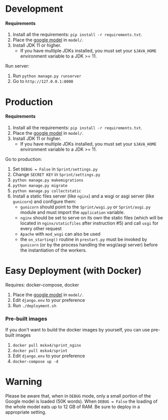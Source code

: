 # Development
#### Requirements
1. Install all the requirements: `pip install -r requirements.txt`.
2. Place the [google model](https://drive.google.com/file/d/0B7XkCwpI5KDYNlNUTTlSS21pQmM/edit) in `model/`.
3. Install JDK 11 or higher.
    * If you have multiple JDKs installed, you must set your `$JAVA_HOME` environment variable to a JDK >= 11.


Run server:
1. Run `python manage.py runserver`
2. Go to `http://127.0.0.1:8000`

# Production
#### Requirements
1. Install all the requirements: `pip install -r requirements.txt`.
2. Place the [google model](https://drive.google.com/file/d/0B7XkCwpI5KDYNlNUTTlSS21pQmM/edit) in `model/`.
3. Install JDK 11 or higher.
    * If you have multiple JDKs installed, you must set your `$JAVA_HOME` environment variable to a JDK >= 11.

Go to production:
1. Set `DEBUG = False` in `Sprint/settings.py`
2. Change `SECRET KEY` in `Sprint/settings.py`
3. `python manage.py makemigrations`
4. `python manage.py migrate`
5. `python manage.py collectstatic`
6. Install a static files server (like `nginx`) and a wsgi or asgi server (like `gunicorn`) and configure them:
    * `gunicorn` should point to the `Sprint/wsgi.py` or `Sprint/asgi.py` module and must import the `application` variable.
    * `nginx` should be set to serve on its own the static files (which will be located in `nginx/staticfiles` after instruction #5) and call `usgi` for every other request
    * `Apache` with `mod_wsgi` can also be used
    *  the `on_starting()` routine in `prestart.py` must be invoked by 
    `gunicorn` (or by the process handling the wsgi/asgi server) before the instantiation of the workers.


# Easy Deployment (with Docker)
Requires: docker-compose, docker

1. Place the [google model](https://drive.google.com/file/d/0B7XkCwpI5KDYNlNUTTlSS21pQmM/edit) in `model/`.
2. Edit `django.env` to your preference
3. Run `./deployment.sh`

### Pre-built images
If you don't want to build the docker images by yourself, you can use pre-built images

1. `docker pull mskx4/sprint_nginx`
2. `docker pull mskx4/sprint`
3.  Edit `django.env` to your preference
4. `docker-compose up -d`

# Warning
Please be aware that, when in `DEBUG` mode, only a small portion of the Google model is loaded (50K words).
When `DEBUG = False` the loading of the whole model eats up to 12 GB of RAM. Be sure to deploy in a
appropriate setting.